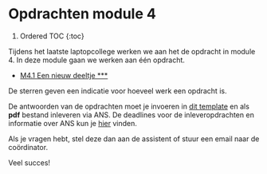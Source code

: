 # Opdrachten module 4
<!--REF\label{/opdrachten-module-4/opdrachten}-->

1. Ordered TOC
{:toc}

Tijdens het laatste laptopcollege werken we aan het de opdracht in module 4. 
In deze module gaan we werken aan één opdracht. 

* [M4.1 Een nieuw deeltje \*\*\*](/opdrachten-module-4/eennieuwdeeltje)

De sterren geven een indicatie voor hoeveel werk een opdracht is. 

De antwoorden van de opdrachten moet je invoeren in [dit template](InlevertemplateModule4.docx) en als **pdf** bestand inleveren via ANS. De deadlines voor de inleveropdrachten en informatie over ANS kun je [hier](/informatie/inleveropdrachten) vinden.


Als je vragen hebt, stel deze dan aan de assistent of stuur een email naar de coördinator.
<!--
Vergeet niet om ook even te kijken naar de [oefen opgaves](/tussentoets-iii/oefenopgaves) ter voorbereiding van de derde tussentoets die na het vierde werkcollege plaats vindt.
-->
Veel succes! 






